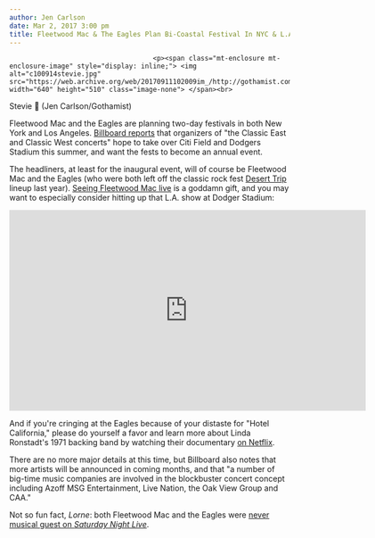 ```yaml
---
author: Jen Carlson
date: Mar 2, 2017 3:00 pm
title: Fleetwood Mac & The Eagles Plan Bi-Coastal Festival In NYC & L.A.
---
```


	
										<p><span class="mt-enclosure mt-enclosure-image" style="display: inline;"> <img alt="c100914stevie.jpg" src="https://web.archive.org/web/20170911102009im_/http://gothamist.com/attachments/arts_jen/c100914stevie.jpg" width="640" height="510" class="image-none"> </span><br>
<span class="photo_caption">Stevie &#x1F64C;  (Jen Carlson/Gothamist)</span></p>

<p>Fleetwood Mac and the Eagles are planning two-day festivals in both New York and Los Angeles. <a href="https://web.archive.org/web/20170911102009/http://www.billboard.com/articles/business/7709414/eagles-fleetwood-mac-festival-new-york-los-angeles">Billboard reports</a> that organizers of &quot;the Classic East and Classic West concerts&quot; hope to take over Citi Field and Dodgers Stadium this summer, and want the fests to become an annual event. </p>

<p>The headliners, at least for the inaugural event, will of course be Fleetwood Mac and the Eagles (who were both left off the classic rock fest <a href="https://web.archive.org/web/20170911102009/http://laist.com/tags/deserttrip">Desert Trip</a> lineup last year). <a href="https://web.archive.org/web/20170911102009/http://gothamist.com/2014/10/09/fleetwood_mac_today_show.php">Seeing Fleetwood Mac live</a> is a goddamn gift, and you may want to especially consider hitting up that L.A. show at Dodger Stadium:</p>

<p><iframe width="640" height="360" src="https://web.archive.org/web/20170911102009if_/https://www.youtube.com/embed/InjF8xj93LU" frameborder="0" allowfullscreen></iframe></p>

<p>And if you&apos;re cringing at the Eagles because of your distaste for &quot;Hotel California,&quot; please do yourself a favor and learn more about Linda Ronstadt&apos;s 1971 backing band by watching their documentary <a href="https://web.archive.org/web/20170911102009/https://www.netflix.com/title/70267553">on Netflix</a>.</p>

<p>There are no more major details at this time, but Billboard also notes that more artists will be announced in coming months, and that &quot;a number of big-time music companies are involved in the blockbuster concert concept including&#x200B; Azoff MSG Entertainment, Live Nation, the Oak View Group and CAA.&quot;</p>

<p>Not so fun fact, <em>Lorne</em>: both Fleetwood Mac and the Eagles were <a href="https://web.archive.org/web/20170911102009/http://gothamist.com/2015/02/25/fleetwood_mac_snl_conspiracy.php">never musical guest on <em>Saturday Night Live</em></a>.</p>					
										
									
				
